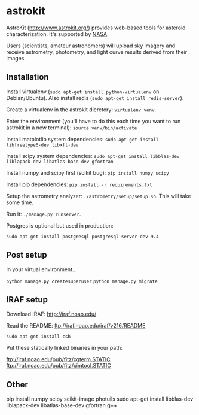 # astrokit

AstroKit (http://www.astrokit.org/) provides web-based tools for asteroid
characterization.  It's supported by [NASA](http://nspires.nasaprs.com/external/).

Users (scientists, amateur astronomers) will upload sky imagery and receive
astrometry, photometry, and light curve results derived from their images.

## Installation

Install virtualenv (`sudo apt-get install python-virtualenv` on Debian/Ubuntu).  Also install redis (`sudo apt-get install redis-server`).

Create a virtualenv in the astrokit dierctory: `virtualenv venv`.

Enter the environment (you'll have to do this each time you want to run astrokit in a new terminal): `source venv/bin/activate`

Install matplotlib system dependencies: `sudo apt-get install libfreetype6-dev libxft-dev`

Install scipy system dependencies: `sudo apt-get install libblas-dev liblapack-dev libatlas-base-dev gfortran`

Install numpy and scipy first (scikit bug): `pip install numpy scipy`

Install pip dependencies: `pip install -r requirements.txt`

Setup the astrometry analyzer: `./astrometry/setup/setup.sh`.  This will take some time.

Run it:  `./manage.py runserver`.

Postgres is optional but used in production:

    sudo apt-get install postgresql postgresql-server-dev-9.4

## Post setup

In your virtual environment...

`python manage.py createsuperuser`
`python manage.py migrate`

## IRAF setup

Download IRAF: http://iraf.noao.edu/

Read the README: ftp://iraf.noao.edu/iraf/v216/README

`sudo apt-get install csh`

Put these statically linked binaries in your path:

ftp://iraf.noao.edu/pub/fitz/xgterm.STATIC
ftp://iraf.noao.edu/pub/fitz/ximtool.STATIC

## Other

pip install numpy scipy scikit-image photuils
sudo apt-get install libblas-dev liblapack-dev libatlas-base-dev gfortran g++


